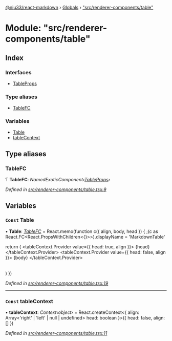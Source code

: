 [@nju33/react-markdown](../README.md) › [Globals](../globals.md) › ["src/renderer-components/table"](_src_renderer_components_table_.md)

# Module: "src/renderer-components/table"

## Index

### Interfaces

* [TableProps](../interfaces/_src_renderer_components_table_.tableprops.md)

### Type aliases

* [TableFC](_src_renderer_components_table_.md#tablefc)

### Variables

* [Table](_src_renderer_components_table_.md#const-table)
* [tableContext](_src_renderer_components_table_.md#const-tablecontext)

## Type aliases

###  TableFC

Ƭ **TableFC**: *NamedExoticComponent‹[TableProps](../interfaces/_src_renderer_components_table_.tableprops.md)›*

*Defined in [src/renderer-components/table.tsx:9](https://github.com/nju33/react-markdown/blob/6bc1522/src/renderer-components/table.tsx#L9)*

## Variables

### `Const` Table

• **Table**: *[TableFC](_src_renderer_components_table_.md#tablefc)* = React.memo(function c({ align, body, head }) {
  ;(c as React.FC<React.PropsWithChildren<{}>>).displayName = 'MarkdownTable'

  return (
    <table className="md__table">
      <thead className="md__table-head">
        <tableContext.Provider value={{ head: true, align }}>
          {head}
        </tableContext.Provider>
      </thead>
      <tbody className="md__table-body">
        <tableContext.Provider value={{ head: false, align }}>
          {body}
        </tableContext.Provider>
      </tbody>
    </table>
  )
})

*Defined in [src/renderer-components/table.tsx:19](https://github.com/nju33/react-markdown/blob/6bc1522/src/renderer-components/table.tsx#L19)*

___

### `Const` tableContext

• **tableContext**: *Context‹object›* = React.createContext<{
  align: Array<'right' | 'left' | null | undefined>
  head: boolean
}>({
  head: false,
  align: []
})

*Defined in [src/renderer-components/table.tsx:11](https://github.com/nju33/react-markdown/blob/6bc1522/src/renderer-components/table.tsx#L11)*
